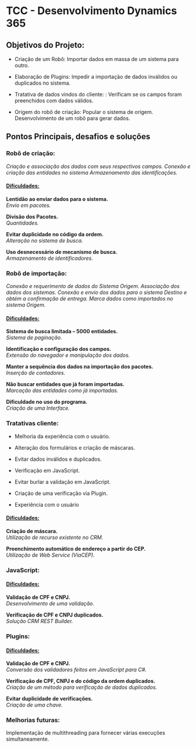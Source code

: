# TCC - Desenvolvimento Dynamics 365



## Objetivos do Projeto:

- Criação de um Robô: 
  Importar dados em massa de um sistema para outro.

- Elaboração de Plugins: 
  Impedir a importação de dados inválidos ou duplicados no sistema.

- Tratativa de dados vindos do cliente: :
  Verificam se os campos foram preenchidos com dados válidos.

- Origem do robô de criação:
  Popular o sistema de origem.
  Desenvolvimento de um robô para gerar dados.

  
  

## Pontos Principais, desafios e soluções

### **Robô de criação:**
*Criação e associação dos dados com seus respectivos campos.*
*Conexão e criação das entidades no sistema*
*Armazenamento das identificações.*

#### <u>Dificuldades:</u>
**Lentidão ao enviar dados para o sistema.** </br>
*Envio em pacotes.*

**Divisão dos Pacotes.** </br>
*Quantidades.*

**Evitar duplicidade no código da ordem.** </br>
*Alteração no sistema de busca.*

**Uso desnecessário de mecanismo de busca.** </br>
*Armazenamento de identificadores.*



### Robô de importação:
*Conexão e requerimento de dados do Sistema Origem.*
*Associação dos dados dos sistemas.*
*Conexão e envio dos dados para o sistema Destino e obtém a confirmação de entrega.*
*Marca dados como importados no sistema Origem.*

#### <u>Dificuldades:</u>
**Sistema de busca limitada – 5000 entidades.** </br>
*Sistema de paginação.*

**Identificação e configuração dos campos.** </br>
*Extensão do navegador e manipulação dos dados.*

**Manter a sequência dos dados na importação dos pacotes.** </br>
*Inserção de contadores.*

**Não buscar entidades que já foram importadas.** </br>
*Marcação das entidades como já importadas.*

**Dificuldade no uso do programa.** </br>
*Criação de uma Interface.*





### Tratativas cliente:

- Melhoria da experiência com o usuário.

- Alteração dos formulários e criação de máscaras.

- Evitar dados inválidos e duplicados.

- Verificação em JavaScript.

- Evitar burlar a validação em JavaScript.

- Criação de uma verificação via Plugin.

- Experiência com o usuário



#### <u>Dificuldades:</u>

**Criação de máscara.** </br>
*Utilização de recurso existente no CRM.*

**Preenchimento automático de endereço a partir do CEP.** </br>
*Utilização de Web Service (ViaCEP).*



### JavaScript:

#### <u>Dificuldades:</u>

**Validação de CPF e CNPJ.** </br>
*Desenvolvimento de uma validação.*

**Verificação de CPF e CNPJ duplicados.** </br>
*Solução CRM REST Builder.*

### Plugins:

#### <u>Dificuldades:</u>

**Validação de CPF e CNPJ.** </br>
*Conversão dos validadores feitos em JavaScript para C#.*

**Verificação de CPF, CNPJ e do código da ordem duplicados.** </br>
*Criação de um método para verificação de dados duplicados.*

**Evitar duplicidade de verificações.** </br>
*Criação de uma chave.*



### Melhorias futuras:
Implementação de multithreading para fornecer várias execuções simultaneamente.
